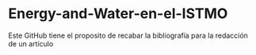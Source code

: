 # Energy-and-Water-en-el-ISTMO
Este GitHub tiene el proposito de recabar la bibliografía para la redacción de un artículo 
